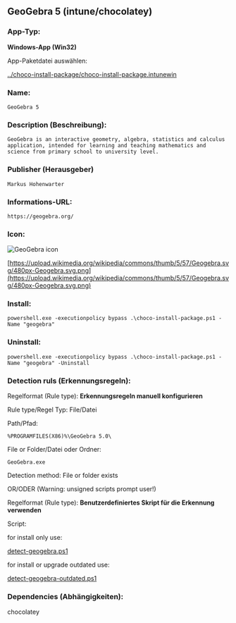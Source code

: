 ## GeoGebra 5 (intune/chocolatey)

### App-Typ:

__Windows-App (Win32)__

App-Paketdatei auswählen:

[../choco-install-package/choco-install-package.intunewin](../choco-install-package/choco-install-package.intunewin?raw=true)


### Name:

```
GeoGebra 5
```

### Description (Beschreibung):

```
GeoGebra is an interactive geometry, algebra, statistics and calculus application, intended for learning and teaching mathematics and science from primary school to university level.
```

### Publisher (Herausgeber)

```
Markus Hohenwarter
```


### Informations-URL:

```
https://geogebra.org/
```

### Icon:

![GeoGebra icon](https://upload.wikimedia.org/wikipedia/commons/thumb/5/57/Geogebra.svg/120px-Geogebra.svg.png)

[https://upload.wikimedia.org/wikipedia/commons/thumb/5/57/Geogebra.svg/480px-Geogebra.svg.png](https://upload.wikimedia.org/wikipedia/commons/thumb/5/57/Geogebra.svg/480px-Geogebra.svg.png)

### Install:

```
powershell.exe -executionpolicy bypass .\choco-install-package.ps1 -Name "geogebra"
```


### Uninstall:

```
powershell.exe -executionpolicy bypass .\choco-install-package.ps1 -Name "geogebra" -Uninstall
```


### Detection ruls (Erkennungsregeln):

Regelformat (Rule type): __Erkennungsregeln manuell konfigurieren__

Rule type/Regel Typ: File/Datei

Path/Pfad:

```
%PROGRAMFILES(X86)%\GeoGebra 5.0\
```


File or Folder/Datei oder Ordner:

```
GeoGebra.exe
```

Detection method: File or folder exists


OR/ODER (Warning: unsigned scripts prompt user!)

Regelformat (Rule type): __Benutzerdefiniertes Skript für die Erkennung verwenden__

Script:

for install only use:

[detect-geogebra.ps1](./detect-geogebra.ps1)

for install or upgrade outdated use:

[detect-geogebra-outdated.ps1](./detect-geogebra-outdated.ps1)

### Dependencies (Abhängigkeiten):

chocolatey
